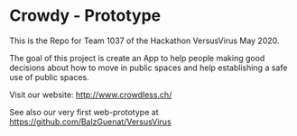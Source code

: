 # Crowdy - Prototype

This is the Repo for Team 1037 of the Hackathon VersusVirus May 2020.

The goal of this project is create an App to help people making good decisions about how to move in public spaces and help establishing a safe use of public spaces.

Visit our website: http://www.crowdless.ch/

See also our very first web-prototype at https://github.com/BalzGuenat/VersusVirus




